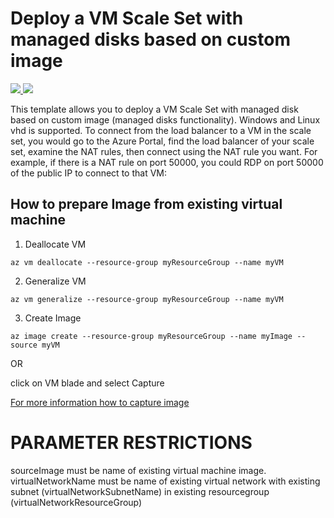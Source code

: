 # Deploy a VM Scale Set with managed disks based on custom image

<a href="https://portal.azure.com/#create/Microsoft.Template/uri/https%3A%2F%2Fraw.githubusercontent.com%2Fjjindrich%2Fjjazure-templates%2Fmaster%2Fvmss-customimage-myvnet%2Fazuredeploy.json" target="_blank">
    <img src="http://azuredeploy.net/deploybutton.png"/>
</a>
<a href="http://armviz.io/#/?load=https%3A%2F%2Fraw.githubusercontent.com%2Fjjindrich%2Fjjazure-templates%2Fmaster%2Fvmss-customimage-myvnet%2Fazuredeploy.json" target="_blank">
    <img src="http://armviz.io/visualizebutton.png"/>
</a>

This template allows you to deploy a VM Scale Set with managed disk based on custom image (managed disks functionality). Windows and Linux vhd is supported. To connect from the load balancer to a VM in the scale set, you would go to the Azure Portal, find the load balancer of your scale set, examine the NAT rules, then connect using the NAT rule you want. For example, if there is a NAT rule on port 50000, you could RDP on port 50000 of the public IP to connect to that VM:

## How to prepare Image from existing virtual machine
1. Deallocate VM
```azurecli
az vm deallocate --resource-group myResourceGroup --name myVM
```
2. Generalize VM
```azurecli
az vm generalize --resource-group myResourceGroup --name myVM
```
3. Create Image
```azurecli
az image create --resource-group myResourceGroup --name myImage --source myVM
```
OR

click on VM blade and select Capture

<a href="https://docs.microsoft.com/en-us/azure/virtual-machines/linux/capture-image" target="_blank">For more information how to capture image</a>

PARAMETER RESTRICTIONS
======================

sourceImage must be name of existing virtual machine image.
virtualNetworkName must be name of existing virtual network with existing subnet (virtualNetworkSubnetName) in existing resourcegroup (virtualNetworkResourceGroup)